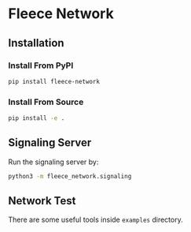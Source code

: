 # Fleece Network

## Installation

### Install From PyPI

```bash
pip install fleece-network
```

### Install From Source

```bash
pip install -e .
```

## Signaling Server

Run the signaling server by:

```bash
python3 -m fleece_network.signaling
```

## Network Test

There are some useful tools inside `examples` directory.
